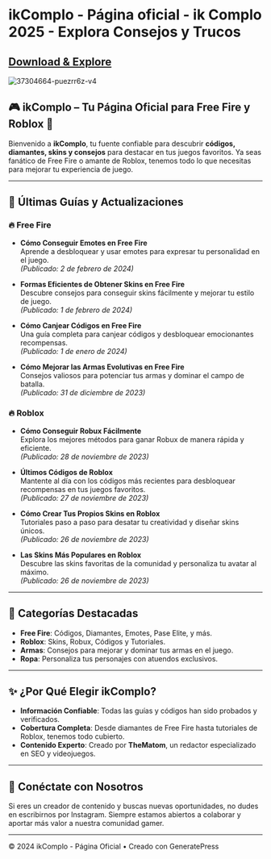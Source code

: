 # ikComplo - Página oficial - ik Complo 2025 - Explora Consejos y Trucos

## [Download & Explore](https://modmeme.com/)

![37304664-puezrr6z-v4](https://github.com/user-attachments/assets/c040318e-3807-4a60-8975-ae18c48b6650)

## 🎮 **ikComplo – Tu Página Oficial para Free Fire y Roblox** 🚀

Bienvenido a **ikComplo**, tu fuente confiable para descubrir **códigos, diamantes, skins y consejos** para destacar en tus juegos favoritos. Ya seas fanático de Free Fire o amante de Roblox, tenemos todo lo que necesitas para mejorar tu experiencia de juego.

---

## 🌟 **Últimas Guías y Actualizaciones**

### 🔥 **Free Fire**
- **Cómo Conseguir Emotes en Free Fire**  
  Aprende a desbloquear y usar emotes para expresar tu personalidad en el juego.  
  *(Publicado: 2 de febrero de 2024)*  

- **Formas Eficientes de Obtener Skins en Free Fire**  
  Descubre consejos para conseguir skins fácilmente y mejorar tu estilo de juego.  
  *(Publicado: 1 de febrero de 2024)*  

- **Cómo Canjear Códigos en Free Fire**  
  Una guía completa para canjear códigos y desbloquear emocionantes recompensas.  
  *(Publicado: 1 de enero de 2024)*  

- **Cómo Mejorar las Armas Evolutivas en Free Fire**  
  Consejos valiosos para potenciar tus armas y dominar el campo de batalla.  
  *(Publicado: 31 de diciembre de 2023)*  

### 🔥 **Roblox**
- **Cómo Conseguir Robux Fácilmente**  
  Explora los mejores métodos para ganar Robux de manera rápida y eficiente.  
  *(Publicado: 28 de noviembre de 2023)*  

- **Últimos Códigos de Roblox**  
  Mantente al día con los códigos más recientes para desbloquear recompensas en tus juegos favoritos.  
  *(Publicado: 27 de noviembre de 2023)*  

- **Cómo Crear Tus Propios Skins en Roblox**  
  Tutoriales paso a paso para desatar tu creatividad y diseñar skins únicos.  
  *(Publicado: 26 de noviembre de 2023)*  

- **Las Skins Más Populares en Roblox**  
  Descubre las skins favoritas de la comunidad y personaliza tu avatar al máximo.  
  *(Publicado: 26 de noviembre de 2023)*  

---

## 💎 **Categorías Destacadas**
- **Free Fire**: Códigos, Diamantes, Emotes, Pase Elite, y más.  
- **Roblox**: Skins, Robux, Códigos y Tutoriales.  
- **Armas**: Consejos para mejorar y dominar tus armas en el juego.  
- **Ropa**: Personaliza tus personajes con atuendos exclusivos.  

---

## ✨ **¿Por Qué Elegir ikComplo?**
- **Información Confiable**: Todas las guías y códigos han sido probados y verificados.  
- **Cobertura Completa**: Desde diamantes de Free Fire hasta tutoriales de Roblox, tenemos todo cubierto.  
- **Contenido Experto**: Creado por **TheMatom**, un redactor especializado en SEO y videojuegos.  

---

## 📢 **Conéctate con Nosotros**
Si eres un creador de contenido y buscas nuevas oportunidades, no dudes en escribirnos por Instagram. Siempre estamos abiertos a colaborar y aportar más valor a nuestra comunidad gamer.  

---

© 2024 ikComplo - Página Oficial • Creado con GeneratePress
